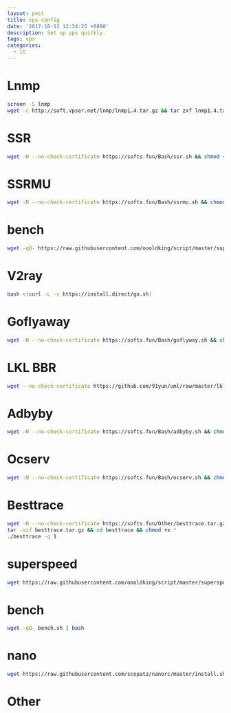 ```yaml
---
layout: post
title: vps config
date: '2017-10-13 12:34:25 +0800'
description: Set up vps quickly.
tags: vps
categories:
  - it
---
```


# Lnmp
```bash
screen -S lnmp
wget -c http://soft.vpser.net/lnmp/lnmp1.4.tar.gz && tar zxf lnmp1.4.tar.gz && cd lnmp1.4 && ./install.sh 
```
# SSR
```bash
wget -N --no-check-certificate https://softs.fun/Bash/ssr.sh && chmod +x ssr.sh && bash ssr.sh
```
# SSRMU
```bash
wget -N --no-check-certificate https://softs.fun/Bash/ssrmu.sh && chmod +x ssrmu.sh && bash ssrmu.sh
```
# bench
```bash
wget -qO- https://raw.githubusercontent.com/oooldking/script/master/superbench.sh | bash
```
# V2ray
```bash
bash <(curl -L -s https://install.direct/go.sh)
```

# Goflyaway
```bash
wget -N --no-check-certificate https://softs.fun/Bash/goflyway.sh && chmod +x goflyway.sh && bash goflyway.sh
```

# LKL BBR
```bash
wget --no-check-certificate https://github.com/91yun/uml/raw/master/lkl/install.sh && bash install.sh
```

# Adbyby
```bash
wget -N --no-check-certificate https://softs.fun/Bash/adbyby.sh && chmod +x adbyby.sh && bash adbyby.sh
```

# Ocserv
```bash
wget -N --no-check-certificate https://softs.fun/Bash/ocserv.sh && chmod +x ocserv.sh && bash ocserv.sh
```

# Besttrace
```bash
wget -N --no-check-certificate https://softs.fun/Other/besttrace.tar.gz
tar -xzf besttrace.tar.gz && cd besttrace && chmod +x *
./besttrace -q 1
```

# superspeed
```bash
wget https://raw.githubusercontent.com/oooldking/script/master/superspeed.sh && chmod +x superspeed.sh && ./superspeed.sh
```

# bench
```bash
wget -qO- bench.sh | bash
```

# nano
```bash
wget https://raw.githubusercontent.com/scopatz/nanorc/master/install.sh -O- | sh
```

# Other
